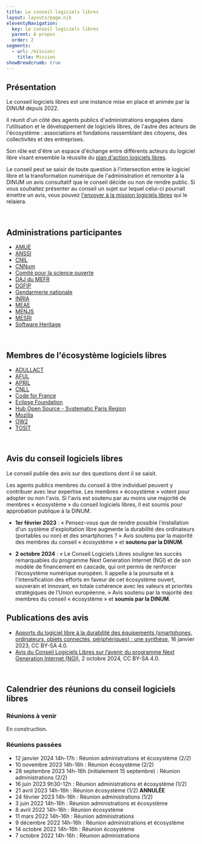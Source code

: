 ```yaml
---
title: Le conseil logiciels libres
layout: layouts/page.njk
eleventyNavigation:
  key: Le conseil logiciels libres
  parent: À propos
  order: 2
segments:
  - url: /mission/
    title: Mission
showBreadcrumb: true
---
```


## Présentation

Le conseil logiciels libres est une instance mise en place et animée par la DINUM depuis 2022.

Il réunit d'un côté des agents publics d'administrations engagées dans l'utilisation et le développement de logiciels libres, de l'autre des acteurs de l'écosystème : associations et fondations rassemblant des citoyens, des collectivités et des entreprises.

Son rôle est d'être un espace d'échange entre différents acteurs du logiciel libre visant ensemble la réussite du [plan d'action logiciels libres](/fr/plan-action-logiciels-libres-et-communs-numeriques/).

Le conseil peut se saisir de toute question à l'intersection entre le logiciel libre et la transformation numérique de l'administration et remonter à la DINUM un avis consultatif que le conseil décide ou non de rendre public. Si vous souhaitez présenter au conseil un sujet sur lequel celui-ci pourrait émettre un avis, vous pouvez [l'envoyer à la mission logiciels libres](/fr/contact/) qui le relaiera.

<br/>

## Administrations participantes

- [AMUE](https://www.amue.fr/)
- [ANSSI](https://www.ssi.gouv.fr/)
- [CNIL](https://cnil.fr/fr)
- [CNNum](https://cnnumerique.fr/)
- [Comité pour la science ouverte](https://www.ouvrirlascience.fr)
- [DAJ du MEFR](https://www.economie.gouv.fr/daj)
- [DGFIP](https://www.economie.gouv.fr/dgfip)
- [Gendarmerie nationale](https://www.gendarmerie.interieur.gouv.fr/)
- [INRIA](https://www.inria.fr/fr)
- [MEAE](https://www.diplomatie.gouv.fr/fr/)
- [MENJS](https://www.education.gouv.fr/)
- [MESRI](https://www.enseignementsup-recherche.gouv.fr/fr)
- [Software Heritage](https://www.softwareheritage.org/?lang=fr)

<br/>

## Membres de l'écosystème logiciels libres

- [ADULLACT](https://adullact.org/)
- [AFUL](https://aful.org/)
- [APRIL](https://www.april.org/)
- [CNLL](https://cnll.fr/)
- [Code for France](https://codefor.fr/)
- [Eclipse Foundation](https://www.eclipse.org/org/foundation/)
- [Hub Open Source - Systematic Paris Region](https://systematic-paris-region.org/hubs-enjeux/hub-open-source/)
- [Mozilla](https://www.mozilla.org)
- [OW2](https://www.ow2.org)
- [TOSIT](https://tosit.fr)

<br/>

## Avis du conseil logiciels libres

Le conseil publie des avis sur des questions dont il se saisit.

Les agents publics membres du conseil à titre individuel peuvent y
contribuer avec leur expertise. Les membres « écosystème » votent pour
adopter ou non l'avis. Si l'avis est soutenu par au moins une majorité
de membres « écosystème » du conseil logiciels libres, il est soumis
pour approbation publique à la DINUM.

- **1er février 2023** : « Pensez-vous que de rendre possible
  l'installation d'un système d'exploitation libre augmente la
  durabilité des ordinateurs (portables ou non) et des smartphones ? »
  Avis soutenu par la majorité des membres du conseil « écosystème »
  et **soutenu par la DINUM**.

- **2 octobre 2024** : « Le Conseil Logiciels Libres souligne les
  succès remarquables du programme Next Generation Internet (NGI) et
  de son modèle de financement en cascade, qui ont permis de renforcer
  l’écosystème numérique européen. Il appelle à la poursuite et à
  l'intensification des efforts en faveur de cet écosystème ouvert,
  souverain et innovant, en totale cohérence avec les valeurs et
  priorités stratégiques de l’Union européenne. » Avis soutenu par la
  majorité des membres du conseil « écosystème » et **soumis par la
  DINUM**.

## Publications des avis

- [Apports du logiciel libre à la durabilité des équipements (smartphones, ordinateurs, objets connectés, périphériques) : une synthèse](/docs/2023_01_RapportIndiceDurabilite.pdf), 16 janvier 2023, CC BY-SA 4.0.
- [Avis du Conseil Logiciels Libres sur l’avenir du programme Next Generation Internet (NGI)](/docs/cll-avis-ngi-02102024.pdf), 2 octobre 2024, CC BY-SA 4.0.

<br/>

## Calendrier des réunions du conseil logiciels libres

### Réunions à venir

En construction.

### Réunions passées

- 12 janvier 2024 14h-17h : Réunion administrations et écosystème (2/2)
- 10 novembre 2023 14h-16h : Réunion écosystème (2/2)
- 28 septembre 2023 14h-16h (initialement 15 septembre) : Réunion administrations (2/2)
- 16 juin 2023 9h30-12h : Réunion administrations et écosystème (1/2)
- 21 avril 2023 14h-16h : Réunion écosystème (1/2) **ANNULÉE**
- 24 février 2023 14h-16h : Réunion administrations (1/2)
- 3 juin 2022 14h-16h : Réunion administrations et écosystème
- 8 avril 2022 14h-16h : Réunion écosystème
- 11 mars 2022 14h-16h : Réunion administrations
- 9 décembre 2022 14h-16h : Réunion administrations et écosystème
- 14 octobre 2022 14h-16h : Réunion écosystème
- 7 octobre 2022 14h-16h : Réunion administrations

<br/>
